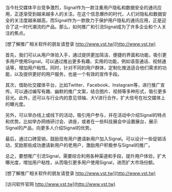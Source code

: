 当今社交媒体平台竞争激烈，Signal作为一款注重用户隐私和数据安全的通讯应用，正逐渐受到越来越多人的关注。在这个信息爆炸的时代，人们对隐私和数据安全的关注度越来越高，而Signal作为一款致力于保护用户隐私的通讯应用，正是迎合了这一时代潮流的产品。那么，如何推广和引流Signal成为了许多企业和个人关注的焦点。

[想了解推广相关软件的朋友请登录 http://www.vst.tw](http://www.vst.tw)

首先，我们可以从用户体验入手，通过提供更加简洁、便捷的界面和功能，吸引更多用户使用Signal。可以通过推出更多有趣、实用的功能，例如语音通话、视频通话等，增加用户粘性。同时，针对不同的用户群体，定制化推送适合他们需求的功能，以及提供更好的用户服务，也是一个有效的宣传手段。

其次，借助社交媒体平台，比如Twitter、Facebook、Instagram等，进行推广宣传。可以通过编写有趣、幽默的推广文案，结合图片、视频等多种形式，吸引更多目光。此外，还可以与行业内的意见领袖、大V进行合作，扩大信号在社交媒体上的曝光度。

另外，可以举办线上或线下的活动，吸引用户参与，并在活动中介绍Signal的特点和优势。比如举办网络研讨会、讲座，或者在一些科技展会中设置展台，展示Signal的产品，向更多人介绍Signal的优势。

最后，通过口碑营销，鼓励现有用户邀请新用户加入Signal。可以设计一些促销活动，奖励那些成功邀请新用户的老用户，激励用户积极参与Signal的推广。

总之，要想推广引流Signal，需要综合利用各种渠道和手段，提升用户体验，扩大曝光度，增加用户粘性，从而吸引更多用户使用Signal，进而扩大市场份额。

[想了解推广相关软件的朋友请登录 http://www.vst.tw](http://www.vst.tw)


[访问软件官网 http://www.vst.tw](http://www.vst.tw)
